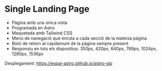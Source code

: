 # Single Landing Page

- Pàgina amb una única vista
- Programada en Astro
- Maquetada amb Tailwind CSS
- Menú de navegació que enruta a cada secció de la mateixa pàgina
- Botó de retorn al capdamunt de la pàgina sempre present
- Responsiu en tots els dispositius: 350px, 420px, 640px, 768px, 1024px, 1280px, 1536px

Desplegament: https://espai-astro.github.io/astro-slp
